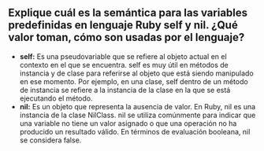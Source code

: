 ## Explique cuál es la semántica para las variables predefinidas en lenguaje Ruby self y nil. ¿Qué valor toman, cómo son usadas por el lenguaje?

- **self:** Es una pseudovariable que se refiere al objeto actual en el contexto en el que se encuentra. self es muy útil en métodos de instancia y de clase para referirse al objeto que está siendo manipulado en ese momento. Por ejemplo, en una clase, self dentro de un método de instancia se refiere a la instancia de la clase en la que se está ejecutando el método.
- **nil:** Es un objeto que representa la ausencia de valor. En Ruby, nil es una instancia de la clase NilClass. nil se utiliza comúnmente para indicar que una variable no tiene un valor asignado o que una operación no ha producido un resultado válido. En términos de evaluación booleana, nil se considera false.